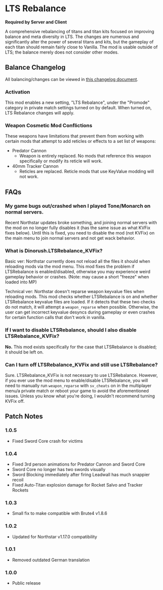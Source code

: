 # LTS Rebalance

**Required by Server and Client**

A comprehensive rebalancing of titans and titan kits focused on improving balance and meta diversity in LTS. The changes are numerous and significantly alter the power of several titans and kits, but the gameplay of each titan should remain fairly close to Vanilla. The mod is usable outside of LTS; the balance merely does not consider other modes.

## Balance Changelog

All balancing/changes can be viewed in [this changelog document](https://docs.google.com/document/d/10mZtK7w7MOTv9kGNQru96G7XpEZqv8_dUw_I29RhDj4/edit?usp=sharing).

### Activation

This mod enables a new setting, "LTS Rebalance", under the "Promode" category in private match settings turned on by default. When turned on, LTS Rebalance changes will apply.

### Weapon Cosmetic Mod Conflictions

These weapons have limitations that prevent them from working with certain mods that attempt to add reticles or effects to a set list of weapons:

- Predator Cannon
  - Weapon is entirely replaced. No mods that reference this weapon specifically or modify its reticle will work.
- 40mm Tracker Cannon
  - Reticles are replaced. Reticle mods that use KeyValue modding will not work.

## FAQs

### My game bugs out/crashed when I played Tone/Monarch on normal servers.

Recent Northstar updates broke something, and joining normal servers with the mod on no longer fully disables it (has the same issue as what KVFix fixes below). Until this is fixed, you need to disable the mod (not KVFix) on the main menu to join normal servers and not get wack behavior.

### What is Dinorush.LTSRebalance_KVFix?

Basic ver: Northstar currently does not reload all the files it should when reloading mods via the mod menu. This mod fixes the problem if LTSRebalance is enabled/disabled, otherwise you may experience weird gameplay behavior or crashes. (Note: may cause a short "freeze" when loaded into MP)

Technical ver: Northstar doesn't reparse weapon keyvalue files when reloading mods. This mod checks whether LTSRebalance is on and whether LTSRebalance keyvalue files are loaded. If it detects that these two checks do not match, it will attempt a `weapon_reparse` when possible. Otherwise, the user can get incorrect keyvalue desyncs during gameplay or even crashes for certain function calls that don't work in vanilla.

### If I want to disable LTSRebalance, should I also disable LTSRebalance_KVFix?

**No.** This mod exists specifically for the case that LTSRebalance is disabled; it should be left on.

### Can I turn off LTSRebalance_KVFix and still use LTSRebalance?

Sure. LTSRebalance_KVFix is not necessary to use LTSRebalance. However, if you ever use the mod menu to enable/disable LTSRebalance, you will need to manually run `weapon_reparse` with `sv_cheats` on in the multiplayer menu/a private match or reboot your game to avoid the aforementioned issues. Unless you know what you're doing, I wouldn't recommend turning KVFix off.

## Patch Notes

### 1.0.5

- Fixed Sword Core crash for victims

### 1.0.4

- Fixed 3rd person animations for Predator Cannon and Sword Core
- Sword Core no longer has two swords visually
- Sword Blocking immediately after firing Leadwall has much snappier recoil
- Fixed Auto-Titan explosion damage for Rocket Salvo and Tracker Rockets

### 1.0.3

- Small fix to make compatible with Brute4 v1.8.6

### 1.0.2

- Updated for Northstar v1.17.0 compatibility

### 1.0.1

- Removed outdated German translation

### 1.0.0

- Public release